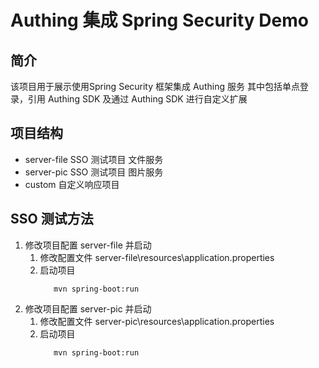 # Authing 集成 Spring Security Demo
## 简介
该项目用于展示使用Spring Security 框架集成 Authing 服务
其中包括单点登录，引用 Authing SDK 及通过 Authing SDK 进行自定义扩展
## 项目结构
- server-file SSO 测试项目 文件服务
- server-pic SSO 测试项目 图片服务
- custom 自定义响应项目

## SSO 测试方法

1. 修改项目配置 server-file 并启动 
    1. 修改配置文件 server-file\resources\application.properties
    2. 启动项目
        ```shell 
           mvn spring-boot:run
        ```
2. 修改项目配置 server-pic 并启动
    1. 修改配置文件 server-pic\resources\application.properties
    2. 启动项目
        ```shell 
           mvn spring-boot:run
        ```
